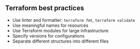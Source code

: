 ## Terraform best practices
 
- Use linter and formatter: `terraform fmt`, `terraform validate`
- Use meaningful names for resources
- Use Terraform modules for large infrastructure 
- Specify versions for configurations
- Separate different structures into different files
